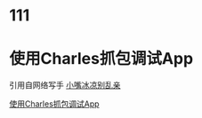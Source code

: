 # 111
# 使用Charles抓包调试App

引用自网络写手 [小嘴冰凉别乱亲](https://www.jianshu.com/u/59c93cf5bedd)

[使用Charles抓包调试App](https://www.jianshu.com/p/3a579718307b)